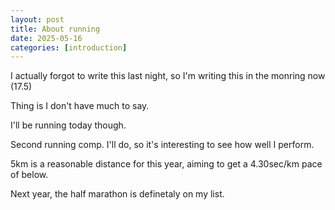 ```yaml
---
layout: post
title: About running
date: 2025-05-16
categories: [introduction]
---
```


I actually forgot to write this last night, so I'm writing this in the monring now (17.5)

Thing is I don't have much to say.

I'll be running today though.

Second running comp. I'll do, so it's interesting to see how well I perform.

5km is a reasonable distance for this year, aiming to get a 4.30sec/km pace of below.

Next year, the half marathon is definetaly on my list.
